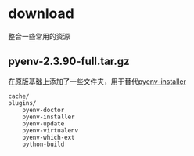 # download
整合一些常用的资源


## pyenv-2.3.90-full.tar.gz

在原版基础上添加了一些文件夹，用于替代[pyenv-installer](https://github.com/pyenv/pyenv-installer)

```
cache/
plugins/
    pyenv-doctor
    pyenv-installer
    pyenv-update
    pyenv-virtualenv
    pyenv-which-ext
    python-build
```
